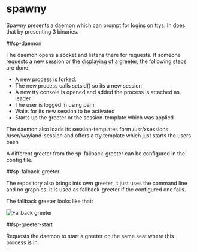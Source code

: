 # spawny

Spawny presents a daemon which can prompt for logins on ttys.
In does that by presenting 3 binaries.

##sp-daemon

The daemon opens a socket and listens there for requests.
If someone requests a new session or the displaying of a greeter, the following steps are done:
* A new process is forked.
* The new process calls setsid() so its a new session
* A new tty console is opened and added the process is attached as leader
* The user is logged in using pam
* Waits for its new session to be activated
* Starts up the greeter or the session-template which was applied

The daemon also loads its session-templates form /usr/xsessions /user/wayland-session and offers a tty template which just starts the users bash

A different greeter from the sp-fallback-greeter can be configured in the config file.

##sp-falback-greeter

The repository also brings ints own greeter, it just uses the command line and no graphics.
It is used as fallback-greeter if the configured one fails.

The fallback greeter looks like that:

![Fallback greeter](https://cloud.githubusercontent.com/assets/1415748/17888029/6235d18a-6929-11e6-9f77-87d934d70be0.png)

##sp-greeter-start

Requests the daemon to start a greeter on the same seat where this process is in.
